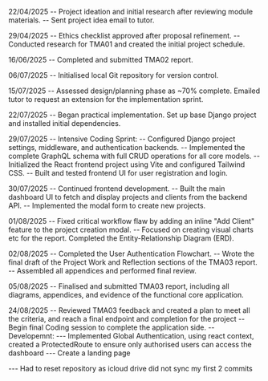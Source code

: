 22/04/2025
-- Project ideation and initial research after reviewing module materials.
-- Sent project idea email to tutor.

29/04/2025
-- Ethics checklist approved after proposal refinement.
-- Conducted research for TMA01 and created the initial project schedule.

16/06/2025
-- Completed and submitted TMA02 report.

06/07/2025
-- Initialised local Git repository for version control.

15/07/2025
-- Assessed design/planning phase as ~70% complete. Emailed tutor to request an extension for the implementation sprint.

22/07/2025
-- Began practical implementation. Set up base Django project and installed initial dependencies.

29/07/2025
-- Intensive Coding Sprint:
-- Configured Django project settings, middleware, and authentication backends.
-- Implemented the complete GraphQL schema with full CRUD operations for all core models.
-- Initialized the React frontend project using Vite and configured Tailwind CSS.
-- Built and tested frontend UI for user registration and login.

30/07/2025
-- Continued frontend development.
-- Built the main dashboard UI to fetch and display projects and clients from the backend API.
-- Implemented the modal form to create new projects.

01/08/2025
-- Fixed critical workflow flaw by adding an inline "Add Client" feature to the project creation modal.
-- Focused on creating visual charts etc for the report. Completed the Entity-Relationship Diagram (ERD).

02/08/2025
-- Completed the User Authentication Flowchart.
-- Wrote the final draft of the Project Work and Reflection sections of the TMA03 report.
-- Assembled all appendices and performed final review.

05/08/2025
-- Finalised and submitted TMA03 report, including all diagrams, appendices, and evidence of the functional core application.

24/08/2025
-- Reviewed TMA03 feedback and created a plan to meet all the criteria, and reach a final endpoint and completion for the project
-- Begin final Coding session to complete the application side.
-- Developemnt:
--- Implemented Global Authentication, using react context, created a ProtectedRoute to ensure only authorised users can access the dashboard
--- Create a landing page

--- Had to reset repository as icloud drive did not sync my first 2 commits
